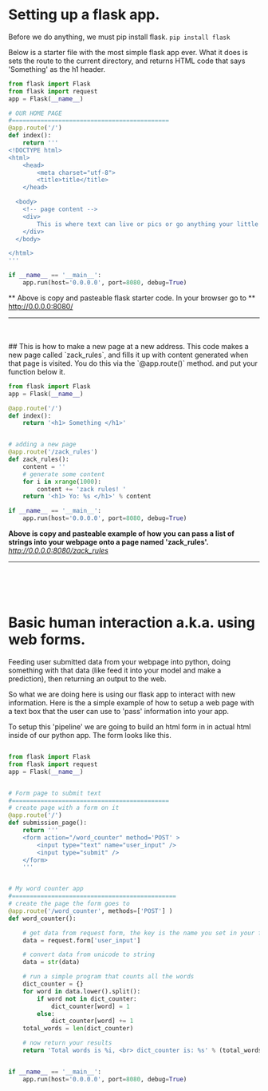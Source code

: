 # Setting up a flask app.
Before we do anything, we must pip install flask. `pip install flask`  

Below is a starter file with the most simple flask app ever. What it does is sets the route to the current directory, and returns HTML code that says 'Something' as the h1 header.

```python
from flask import Flask
from flask import request
app = Flask(__name__)

# OUR HOME PAGE
#============================================
@app.route('/')
def index():
    return '''
<!DOCTYPE html>
<html>
    <head>
        <meta charset="utf-8">
        <title>title</title>
    </head>

  <body>
    <!-- page content -->
    <div>
        This is where text can live or pics or go anything your little heart wishes to be done.
    </div>
  </body>

</html>
'''

if __name__ == '__main__':
    app.run(host='0.0.0.0', port=8080, debug=True)

```
** Above is copy and pasteable flask starter code. In your browser go to **    http://0.0.0.0:8080/

---

<br>
<br>
## This is how to make a new page at a new address.
This code makes a new page called `zack_rules`, and fills it up with content generated when that page is visited.
You do this via the `@app.route()` method.  and put your function below it.  

```python
from flask import Flask
app = Flask(__name__)

@app.route('/')
def index():
    return '<h1> Something </h1>'


# adding a new page
@app.route('/zack_rules')
def zack_rules():
    content = ''
    # generate some content
    for i in xrange(1000):
        content += 'zack rules! '
    return '<h1> Yo: %s </h1>' % content

if __name__ == '__main__':
    app.run(host='0.0.0.0', port=8080, debug=True)
```
**Above is copy and pasteable example of how you can pass a list of strings into your webpage onto a page named 'zack_rules'.**
*http://0.0.0.0:8080/zack_rules*

---
<br>
<br>
<br>


# Basic human interaction a.k.a. using web forms.
Feeding user submitted data from your webpage into python, doing something with that data (like feed it into your model and make a prediction), then returning an output to the web.

So what we are doing here is using our flask app to interact with new information.  Here is the a simple example of how to setup a web page with a text box that the user can use to 'pass' information into your app.

To setup this 'pipeline' we are going to  build an html form in in actual html inside of our python app.  The form looks like this.  

```python

from flask import Flask
from flask import request
app = Flask(__name__)


# Form page to submit text
#============================================
# create page with a form on it
@app.route('/')
def submission_page():
    return '''
    <form action="/word_counter" method='POST' >
        <input type="text" name="user_input" />
        <input type="submit" />
    </form>
    '''


# My word counter app
#==============================================
# create the page the form goes to
@app.route('/word_counter', methods=['POST'] )
def word_counter():

    # get data from request form, the key is the name you set in your form
    data = request.form['user_input']

    # convert data from unicode to string
    data = str(data)

    # run a simple program that counts all the words
    dict_counter = {}
    for word in data.lower().split():
        if word not in dict_counter:
            dict_counter[word] = 1
        else:
            dict_counter[word] += 1
    total_words = len(dict_counter)

    # now return your results
    return 'Total words is %i, <br> dict_counter is: %s' % (total_words, dict_counter)


if __name__ == '__main__':
    app.run(host='0.0.0.0', port=8080, debug=True)

```
